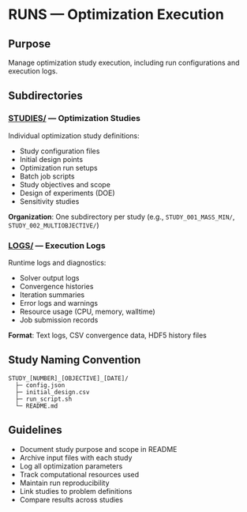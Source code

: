 # RUNS — Optimization Execution

## Purpose
Manage optimization study execution, including run configurations and execution logs.

## Subdirectories

### [STUDIES/](STUDIES/) — Optimization Studies
Individual optimization study definitions:
- Study configuration files
- Initial design points
- Optimization run setups
- Batch job scripts
- Study objectives and scope
- Design of experiments (DOE)
- Sensitivity studies

**Organization**: One subdirectory per study (e.g., `STUDY_001_MASS_MIN/`, `STUDY_002_MULTIOBJECTIVE/`)

### [LOGS/](LOGS/) — Execution Logs
Runtime logs and diagnostics:
- Solver output logs
- Convergence histories
- Iteration summaries
- Error logs and warnings
- Resource usage (CPU, memory, walltime)
- Job submission records

**Format**: Text logs, CSV convergence data, HDF5 history files

## Study Naming Convention
```
STUDY_[NUMBER]_[OBJECTIVE]_[DATE]/
  ├─ config.json
  ├─ initial_design.csv
  ├─ run_script.sh
  └─ README.md
```

## Guidelines
- Document study purpose and scope in README
- Archive input files with each study
- Log all optimization parameters
- Track computational resources used
- Maintain run reproducibility
- Link studies to problem definitions
- Compare results across studies
